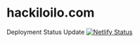 # hackiloilo.com

Deployment Status Update
[![Netlify Status](https://api.netlify.com/api/v1/badges/562482ac-9577-44d1-9c1f-ab9db52c0e1b/deploy-status)](https://app.netlify.com/sites/hackiloilo/deploys)
